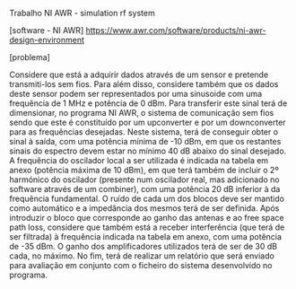 Trabalho NI AWR - simulation rf system

[software - NI AWR]
https://www.awr.com/software/products/ni-awr-design-environment

[problema] 

Considere que está a adquirir dados através de um sensor e pretende transmiti-los sem fios. Para além disso, considere também que os dados deste sensor podem ser representados por uma sinusoide com uma frequência de 1 MHz e potência de 0 dBm. Para transferir este sinal terá de dimensionar, no programa NI AWR, o sistema de comunicação sem fios sendo que este é constituído por um upconverter e por um downconverter para as frequências desejadas. Neste sistema, terá de conseguir obter o sinal à saída, com uma potência mínima de -10 dBm, em que os restantes sinais do espectro devem estar no mínimo 40 dB abaixo do sinal desejado.
A frequência do oscilador local a ser utilizada é indicada na tabela em anexo (potência máxima de 10 dBm), em que terá também de incluir o 2º harmónico do oscilador (presente num oscilador real, mas adicionado no software através de um combiner), com uma potência 20 dB inferior à da frequência fundamental. O ruído de cada um dos blocos deve ser mantido como automático e a impedância dos mesmos terá de ser definida. Após introduzir o bloco que corresponde ao ganho das antenas e ao free space path loss, considere que também está a receber interferência (que terá de ser filtrada) à frequência indicada na tabela em anexo, com uma potência de -35 dBm. O ganho dos amplificadores utilizados terá de ser de 30 dB cada, no máximo.
No fim, terá de realizar um relatório que será enviado para avaliação em conjunto com o ficheiro do sistema desenvolvido no programa.
